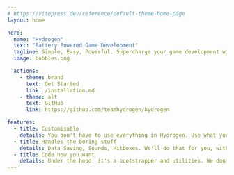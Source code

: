 ```yaml
---
# https://vitepress.dev/reference/default-theme-home-page
layout: home

hero:
  name: "Hydrogen"
  text: "Battery Powered Game Development"
  tagline: Simple, Easy, Powerful. Supercharge your game development with hydrogen power.
  image: bubbles.png

  actions:
    - theme: brand
      text: Get Started
      link: /installation.md
    - theme: alt
      text: GitHub
      link: https://github.com/teamhydrogen/hydrogen

features:
  - title: Customisable
    details: You don't have to use everything in Hydrogen. Use what you want.
  - title: Handles the boring stuff
    details: Data Saving, Sounds, Hitboxes. We'll do that for you, with some extras features.
  - title: Code how you want
    details: Under the hood, it's a bootstrapper and utilities. We don't force you into networking techniques or any weird habits.
---
```


